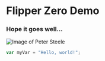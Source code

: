 # Flipper Zero Demo
### Hope it goes well...
![Image of Peter Steele](https://encrypted-tbn2.gstatic.com/licensed-image?q=tbn:ANd9GcTwDkUFb_ztxtEY8ri_OmZSPXcHQscdO_NXpqhzqKYSXY4ED_fIPQeyAAbwZ45DuxfWhPi5xMDIkitsQIo)
``` javascript
var myVar = "Hello, world!";
```
